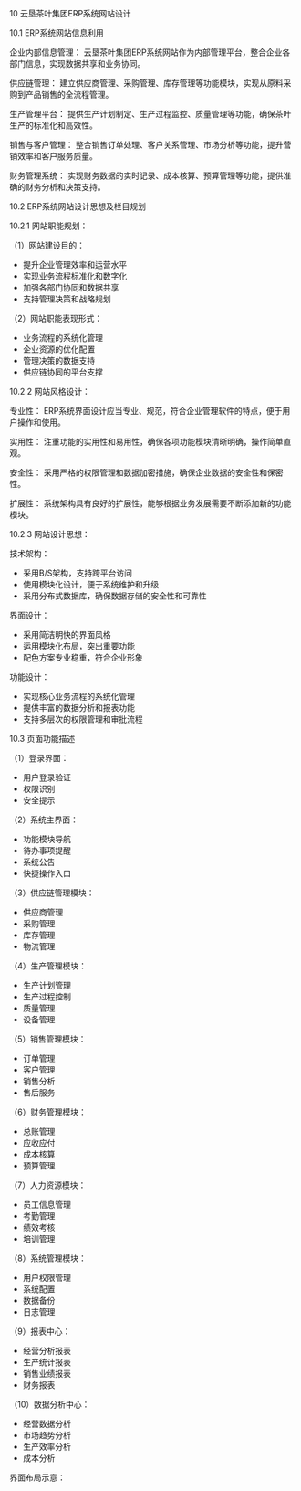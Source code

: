 10 云垦茶叶集团ERP系统网站设计

10.1 ERP系统网站信息利用

企业内部信息管理：
云垦茶叶集团ERP系统网站作为内部管理平台，整合企业各部门信息，实现数据共享和业务协同。

供应链管理：
建立供应商管理、采购管理、库存管理等功能模块，实现从原料采购到产品销售的全流程管理。

生产管理平台：
提供生产计划制定、生产过程监控、质量管理等功能，确保茶叶生产的标准化和高效性。

销售与客户管理：
整合销售订单处理、客户关系管理、市场分析等功能，提升营销效率和客户服务质量。

财务管理系统：
实现财务数据的实时记录、成本核算、预算管理等功能，提供准确的财务分析和决策支持。

10.2 ERP系统网站设计思想及栏目规划

10.2.1 网站职能规划：

（1）网站建设目的：
- 提升企业管理效率和运营水平
- 实现业务流程标准化和数字化
- 加强各部门协同和数据共享
- 支持管理决策和战略规划

（2）网站职能表现形式：
- 业务流程的系统化管理
- 企业资源的优化配置
- 管理决策的数据支持
- 供应链协同的平台支撑

10.2.2 网站风格设计：

专业性：
ERP系统界面设计应当专业、规范，符合企业管理软件的特点，便于用户操作和使用。

实用性：
注重功能的实用性和易用性，确保各项功能模块清晰明确，操作简单直观。

安全性：
采用严格的权限管理和数据加密措施，确保企业数据的安全性和保密性。

扩展性：
系统架构具有良好的扩展性，能够根据业务发展需要不断添加新的功能模块。

10.2.3 网站设计思想：

技术架构：
- 采用B/S架构，支持跨平台访问
- 使用模块化设计，便于系统维护和升级
- 采用分布式数据库，确保数据存储的安全性和可靠性

界面设计：
- 采用简洁明快的界面风格
- 运用模块化布局，突出重要功能
- 配色方案专业稳重，符合企业形象

功能设计：
- 实现核心业务流程的系统化管理
- 提供丰富的数据分析和报表功能
- 支持多层次的权限管理和审批流程

10.3 页面功能描述

（1）登录界面：
- 用户登录验证
- 权限识别
- 安全提示

（2）系统主界面：
- 功能模块导航
- 待办事项提醒
- 系统公告
- 快捷操作入口

（3）供应链管理模块：
- 供应商管理
- 采购管理
- 库存管理
- 物流管理

（4）生产管理模块：
- 生产计划管理
- 生产过程控制
- 质量管理
- 设备管理

（5）销售管理模块：
- 订单管理
- 客户管理
- 销售分析
- 售后服务

（6）财务管理模块：
- 总账管理
- 应收应付
- 成本核算
- 预算管理

（7）人力资源模块：
- 员工信息管理
- 考勤管理
- 绩效考核
- 培训管理

（8）系统管理模块：
- 用户权限管理
- 系统配置
- 数据备份
- 日志管理

（9）报表中心：
- 经营分析报表
- 生产统计报表
- 销售业绩报表
- 财务报表

（10）数据分析中心：
- 经营数据分析
- 市场趋势分析
- 生产效率分析
- 成本分析

界面布局示意：
